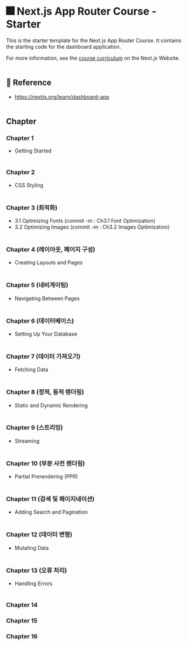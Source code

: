 # 🎆 Next.js App Router Course - Starter

This is the starter template for the Next.js App Router Course. It contains the starting code for the dashboard application.

For more information, see the [course curriculum](https://nextjs.org/learn) on the Next.js Website.
<br><br>

## 🌿 Reference

- https://nextjs.org/learn/dashboard-app<br><br>

## Chapter

### Chapter 1

- Getting Started<br><br>

### Chapter 2

- CSS Styling<br><br>

### Chapter 3 (최적화)

- 3.1 Optimizing Fonts (commit -m : Ch3.1 Font Optimization)
- 3.2 Optimizing Images (commit -m : Ch3.2 Images Optimization)<br><br>

### Chapter 4 (레이아웃, 페이지 구성)

- Creating Layouts and Pages<br><br>

### Chapter 5 (네비게이팅)

- Navigating Between Pages<br><br>

### Chapter 6 (데이터베이스)

- Setting Up Your Database<br><br>

### Chapter 7 (데이터 가져오기)

- Fetching Data<br><br>

### Chapter 8 (정적, 동적 렌더링)

- Static and Dynamic Rendering<br><br>

### Chapter 9 (스트리밍)

- Streaming<br><br>

### Chapter 10 (부분 사전 렌더링)

- Partial Prerendering (PPR)<br><br>

### Chapter 11 (검색 및 페이지네이션)

- Adding Search and Pagination<br><br>

### Chapter 12 (데이터 변형)

- Mutating Data<br><br>

### Chapter 13 (오류 처리)

- Handling Errors<br><br>

### Chapter 14

### Chapter 15

### Chapter 16
